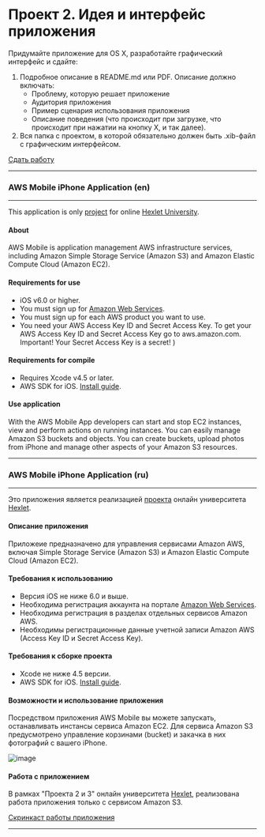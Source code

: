 Проект 2. Идея и интерфейс приложения
=============

Придумайте приложение для OS X, разработайте графический интерфейс и сдайте:

1. Подробное описание в README.md или PDF. Описание должно включать:
	* Проблему, которую решает приложение
	* Аудитория приложения
	* Пример сценария использования приложения
	* Описание поведения (что происходит при загрузке, что происходит при нажатии на кнопку Х, и так далее).
2. Вся папка с проектом, в которой обязательно должен быть .xib-файл с графическим интерфейсом.

[Сдать работу](https://u.hexlet.org/courses/4/assignments/6)

---

### AWS Mobile iPhone Application (en)
---

This application is only [project](https://github.com/Hexlet/osx-project-2) for online [Hexlet University](http://hexlet.org).

#### About

AWS Mobile is application management AWS infrastructure services, including Amazon Simple Storage Service (Amazon S3) and Amazon Elastic Compute Cloud (Amazon EC2).

#### Requirements for use

* iOS v6.0 or higher.
* You must sign up for [Amazon Web Services](http://aws.amazon.com).
* You must sign up for each AWS product you want to use.
* You need your AWS Access Key ID and Secret Access Key. To get your AWS Access Key ID and Secret Access Key go to aws.amazon.com. Important! Your Secret Access Key is a secret! )

#### Requirements for compile

* Requires Xcode v4.5 or later.
* AWS SDK for iOS. [Install guide](http://docs.amazonwebservices.com/mobile/sdkforios/gsg/Welcome.html).

#### Use application

With the AWS Mobile App developers can start and stop EC2 instances, view and perform actions on running instances. You can easily manage Amazon S3 buckets and objects. You can create buckets, upload photos from iPhone and manage other aspects of your Amazon S3 resources.

---

### AWS Mobile iPhone Application (ru)
---

Это приложения является реализацией [проекта](https://github.com/Hexlet/osx-project-2) онлайн университета [Hexlet](http://hexlet.org).

#### Описание приложения

Приложеие предназначено для управления сервисами Amazon AWS, включая Simple Storage Service (Amazon S3) и Amazon Elastic Compute Cloud (Amazon EC2).

#### Требования к использованию

* Версия iOS не ниже 6.0 и выше.
* Необходима регистрация аккаунта на портале [Amazon Web Services](http://aws.amazon.com).
* Необходима регистрация в разделах отдельных сервисов Amazon AWS.
* Необходимы регистрационные данные учетной записи Amazon AWS (Access Key ID и Secret Access Key).

#### Требования к сборке проекта

* Xcode не ниже 4.5 версии.
* AWS SDK for iOS. [Install guide](http://docs.amazonwebservices.com/mobile/sdkforios/gsg/Welcome.html).

#### Возможности и использование приложения

Посредством приложения AWS Mobile вы можете запускать, останавливать инстансы сервиса Amazon EC2. Для сервиса Amazon S3 предусмотрено управление корзинами (bucket) и закачка в них фотографий с вашего iPhone.

![image](https://dl.dropbox.com/u/1713297/AWS%20Mobile.png)

#### Работа с приложением

В рамках "Проекта 2 и 3" онлайн университета [Hexlet](http://hexlet.org), реализована работа приложения только с сервисом Amazon S3.

[Скринкаст работы приложения](http://youtu.be/9ebMPlRtuPE)

---
